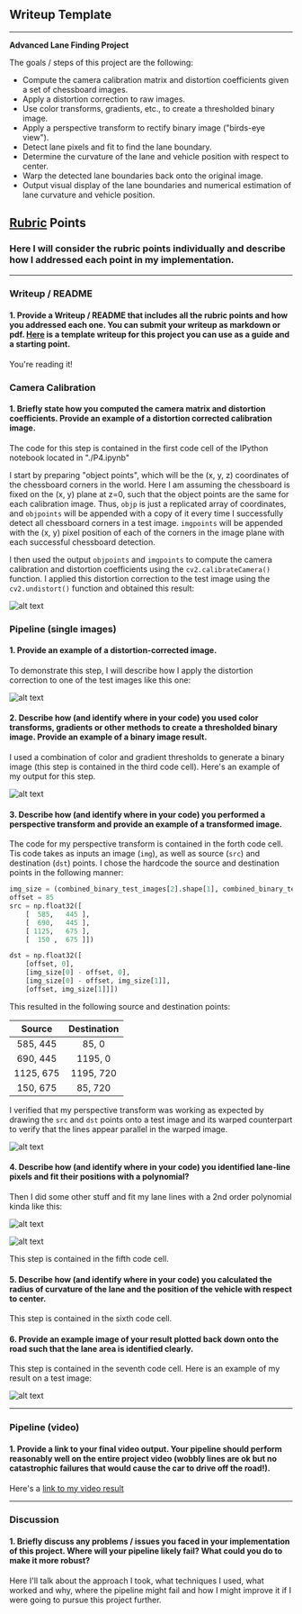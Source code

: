 ## Writeup Template

---

**Advanced Lane Finding Project**

The goals / steps of this project are the following:

* Compute the camera calibration matrix and distortion coefficients given a set of chessboard images.
* Apply a distortion correction to raw images.
* Use color transforms, gradients, etc., to create a thresholded binary image.
* Apply a perspective transform to rectify binary image ("birds-eye view").
* Detect lane pixels and fit to find the lane boundary.
* Determine the curvature of the lane and vehicle position with respect to center.
* Warp the detected lane boundaries back onto the original image.
* Output visual display of the lane boundaries and numerical estimation of lane curvature and vehicle position.

[//]: # (Image References)

[image1]: ./output_images/binary_warped_image.png "Binary warped" 
[image2]: ./output_images/detected_lane_final_result.png "Detected lane final result"  
[image3]: ./output_images/detected_lane_win_poly.png "Detected lane windows and poly. func."    
[image4]: ./output_images/original_test_image.png "Test image" 
[image5]: ./output_images/stacked_thresholds_image.png "Thresholds"      
[image6]: ./output_images/undistorted_test_image.png "Undistorted"
[image7]: ./output_images/combined_image.png "Combined"      
[image8]: ./output_images/detected_lane_histogram.png "Histogram"     
[image9]: ./output_images/original_chessboard_image.png "Chessboard"      
[image10]: ./output_images/undistorted_chessboard_image.png "Undistorted chessboard"
[video1]: ./test_videos_output/project_video.mp4 "Final result video"

## [Rubric](https://review.udacity.com/#!/rubrics/571/view) Points

### Here I will consider the rubric points individually and describe how I addressed each point in my implementation.  

---

### Writeup / README

#### 1. Provide a Writeup / README that includes all the rubric points and how you addressed each one.  You can submit your writeup as markdown or pdf.  [Here](https://github.com/udacity/CarND-Advanced-Lane-Lines/blob/master/writeup_template.md) is a template writeup for this project you can use as a guide and a starting point.  

You're reading it!

### Camera Calibration

#### 1. Briefly state how you computed the camera matrix and distortion coefficients. Provide an example of a distortion corrected calibration image.

The code for this step is contained in the first code cell of the IPython notebook located in "./P4.ipynb"   

I start by preparing "object points", which will be the (x, y, z) coordinates of the chessboard corners in the world. Here I am assuming the chessboard is fixed on the (x, y) plane at z=0, such that the object points are the same for each calibration image.  Thus, `objp` is just a replicated array of coordinates, and `objpoints` will be appended with a copy of it every time I successfully detect all chessboard corners in a test image.  `imgpoints` will be appended with the (x, y) pixel position of each of the corners in the image plane with each successful chessboard detection.  

I then used the output `objpoints` and `imgpoints` to compute the camera calibration and distortion coefficients using the `cv2.calibrateCamera()` function.  I applied this distortion correction to the test image using the `cv2.undistort()` function and obtained this result: 

![alt text][image9]

### Pipeline (single images)

#### 1. Provide an example of a distortion-corrected image.

To demonstrate this step, I will describe how I apply the distortion correction to one of the test images like this one:

![alt text][image4] 

#### 2. Describe how (and identify where in your code) you used color transforms, gradients or other methods to create a thresholded binary image.  Provide an example of a binary image result.

I used a combination of color and gradient thresholds to generate a binary image (this step is contained in the third code cell).  Here's an example of my output for this step.

![alt text][image7] 

#### 3. Describe how (and identify where in your code) you performed a perspective transform and provide an example of a transformed image.

The code for my perspective transform is contained in the forth code cell.  Tis code takes as inputs an image (`img`), as well as source (`src`) and destination (`dst`) points.  I chose the hardcode the source and destination points in the following manner:

```python
img_size = (combined_binary_test_images[2].shape[1], combined_binary_test_images[2].shape[0])
offset = 85
src = np.float32([
    [  585,   445 ],
    [  690,   445 ],
    [ 1125,   675 ],
    [  150 ,  675 ]])

dst = np.float32([
    [offset, 0], 
    [img_size[0] - offset, 0], 
    [img_size[0] - offset, img_size[1]], 
    [offset, img_size[1]]])
```

This resulted in the following source and destination points:

| Source        | Destination   | 
|:-------------:|:-------------:| 
| 585, 445      | 85, 0         | 
| 690, 445      | 1195, 0       |
| 1125, 675     | 1195, 720     |
| 150, 675      | 85, 720       |

I verified that my perspective transform was working as expected by drawing the `src` and `dst` points onto a test image and its warped counterpart to verify that the lines appear parallel in the warped image.

![alt text][image1]

#### 4. Describe how (and identify where in your code) you identified lane-line pixels and fit their positions with a polynomial?

Then I did some other stuff and fit my lane lines with a 2nd order polynomial kinda like this:

![alt text][image8]

![alt text][image3]

This step is contained in the fifth code cell.

#### 5. Describe how (and identify where in your code) you calculated the radius of curvature of the lane and the position of the vehicle with respect to center.

This step is contained in the sixth code cell.

#### 6. Provide an example image of your result plotted back down onto the road such that the lane area is identified clearly.

This step is contained in the seventh code cell.  Here is an example of my result on a test image:

![alt text][image2]

---

### Pipeline (video)

#### 1. Provide a link to your final video output.  Your pipeline should perform reasonably well on the entire project video (wobbly lines are ok but no catastrophic failures that would cause the car to drive off the road!).

Here's a [link to my video result](./test_videos_output/project_video.mp4)

---

### Discussion

#### 1. Briefly discuss any problems / issues you faced in your implementation of this project.  Where will your pipeline likely fail?  What could you do to make it more robust?

Here I'll talk about the approach I took, what techniques I used, what worked and why, where the pipeline might fail and how I might improve it if I were going to pursue this project further.  
